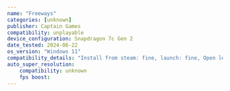 ```yaml
---
name: "Freeways"
categories: [unknown]
publisher: Captain Games
compatibility: unplayable
device_configuration: Snapdragon 7c Gen 2
date_tested: 2024-06-22
os_version: "Windows 11"
compatibility_details: "Install from steam: fine, launch: fine, Open level: fine, Try to build a bridge: crash"
auto_super_resolution:
    compatibility: unknown
    fps boost: 
---
```

